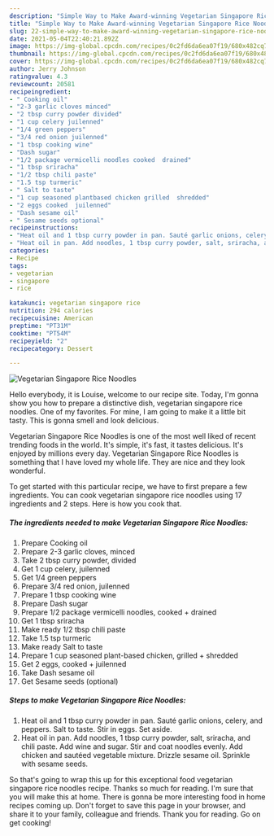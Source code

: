 ```yaml
---
description: "Simple Way to Make Award-winning Vegetarian Singapore Rice Noodles"
title: "Simple Way to Make Award-winning Vegetarian Singapore Rice Noodles"
slug: 22-simple-way-to-make-award-winning-vegetarian-singapore-rice-noodles
date: 2021-05-04T22:40:21.892Z
image: https://img-global.cpcdn.com/recipes/0c2fd6da6ea07f19/680x482cq70/vegetarian-singapore-rice-noodles-recipe-main-photo.jpg
thumbnail: https://img-global.cpcdn.com/recipes/0c2fd6da6ea07f19/680x482cq70/vegetarian-singapore-rice-noodles-recipe-main-photo.jpg
cover: https://img-global.cpcdn.com/recipes/0c2fd6da6ea07f19/680x482cq70/vegetarian-singapore-rice-noodles-recipe-main-photo.jpg
author: Jerry Johnson
ratingvalue: 4.3
reviewcount: 20581
recipeingredient:
- " Cooking oil"
- "2-3 garlic cloves minced"
- "2 tbsp curry powder divided"
- "1 cup celery juilenned"
- "1/4 green peppers"
- "3/4 red onion juilenned"
- "1 tbsp cooking wine"
- "Dash sugar"
- "1/2 package vermicelli noodles cooked  drained"
- "1 tbsp sriracha"
- "1/2 tbsp chili paste"
- "1.5 tsp turmeric"
- " Salt to taste"
- "1 cup seasoned plantbased chicken grilled  shredded"
- "2 eggs cooked  juilenned"
- "Dash sesame oil"
- " Sesame seeds optional"
recipeinstructions:
- "Heat oil and 1 tbsp curry powder in pan. Sauté garlic onions, celery, and peppers. Salt to taste. Stir in eggs. Set aside."
- "Heat oil in pan. Add noodles, 1 tbsp curry powder, salt, sriracha, and chili paste. Add wine and sugar. Stir and coat noodles evenly. Add chicken and sautéed vegetable mixture. Drizzle sesame oil. Sprinkle with sesame seeds."
categories:
- Recipe
tags:
- vegetarian
- singapore
- rice

katakunci: vegetarian singapore rice 
nutrition: 294 calories
recipecuisine: American
preptime: "PT31M"
cooktime: "PT54M"
recipeyield: "2"
recipecategory: Dessert

---
```



![Vegetarian Singapore Rice Noodles](https://img-global.cpcdn.com/recipes/0c2fd6da6ea07f19/680x482cq70/vegetarian-singapore-rice-noodles-recipe-main-photo.jpg)

Hello everybody, it is Louise, welcome to our recipe site. Today, I'm gonna show you how to prepare a distinctive dish, vegetarian singapore rice noodles. One of my favorites. For mine, I am going to make it a little bit tasty. This is gonna smell and look delicious.



Vegetarian Singapore Rice Noodles is one of the most well liked of recent trending foods in the world. It's simple, it's fast, it tastes delicious. It's enjoyed by millions every day. Vegetarian Singapore Rice Noodles is something that I have loved my whole life. They are nice and they look wonderful.


To get started with this particular recipe, we have to first prepare a few ingredients. You can cook vegetarian singapore rice noodles using 17 ingredients and 2 steps. Here is how you cook that.

<!--inarticleads1-->

##### The ingredients needed to make Vegetarian Singapore Rice Noodles:

1. Prepare  Cooking oil
1. Prepare 2-3 garlic cloves, minced
1. Take 2 tbsp curry powder, divided
1. Get 1 cup celery, juilenned
1. Get 1/4 green peppers
1. Prepare 3/4 red onion, juilenned
1. Prepare 1 tbsp cooking wine
1. Prepare Dash sugar
1. Prepare 1/2 package vermicelli noodles, cooked + drained
1. Get 1 tbsp sriracha
1. Make ready 1/2 tbsp chili paste
1. Take 1.5 tsp turmeric
1. Make ready  Salt to taste
1. Prepare 1 cup seasoned plant-based chicken, grilled + shredded
1. Get 2 eggs, cooked + juilenned
1. Take Dash sesame oil
1. Get  Sesame seeds (optional)




<!--inarticleads2-->

##### Steps to make Vegetarian Singapore Rice Noodles:

1. Heat oil and 1 tbsp curry powder in pan. Sauté garlic onions, celery, and peppers. Salt to taste. Stir in eggs. Set aside.
1. Heat oil in pan. Add noodles, 1 tbsp curry powder, salt, sriracha, and chili paste. Add wine and sugar. Stir and coat noodles evenly. Add chicken and sautéed vegetable mixture. Drizzle sesame oil. Sprinkle with sesame seeds.




So that's going to wrap this up for this exceptional food vegetarian singapore rice noodles recipe. Thanks so much for reading. I'm sure that you will make this at home. There is gonna be more interesting food in home recipes coming up. Don't forget to save this page in your browser, and share it to your family, colleague and friends. Thank you for reading. Go on get cooking!

